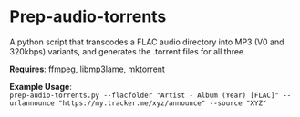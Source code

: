 # Prep-audio-torrents
A python script that transcodes a FLAC audio directory into MP3 (V0 and 320kbps) variants, and generates the .torrent files for all three. 

**Requires**: ffmpeg, libmp3lame, mktorrent

**Example Usage**: <br>
``prep-audio-torrents.py --flacfolder "Artist - Album (Year) [FLAC]" --urlannounce "https://my.tracker.me/xyz/announce" --source "XYZ"``
